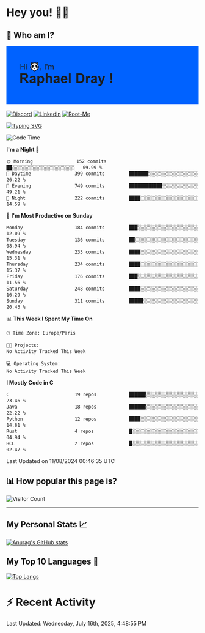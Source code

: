 # **Hey you! 👋🏼**

## **🔎 Who am I?**

<img src="https://github.com/MrrRaph/MrrRaph/blob/master/header.png?raw=true">

[![Discord](https://img.shields.io/badge/Discord-7289DA?style=for-the-badge&logo=discord&logoColor=white
)](https://discordapp.com/users/MrRaph#4214/)
[![LinkedIn](https://img.shields.io/badge/LinkedIn-0077B5?style=for-the-badge&logo=linkedin&logoColor=white)](https://www.linkedin.com/in/raphaeldray/)
[![Root-Me](https://img.shields.io/badge/dynamic/json?color=yellowgreen&label=Root-me%20Score&query=score&style=for-the-badge&url=https://raw.githubusercontent.com/MrrRaph/MrrRaph/master/root-me-stats.json&logoColor=white)](https://www.root-me.org/PandHacker)


[![Typing SVG](https://readme-typing-svg.herokuapp.com?font=glory&size=23&multiline=true&height=65&lines=CyberSecurity+Engineer+%F0%9F%92%BB;Freelance+Fullstack+Developer)](https://git.io/typing-svg)

<!--START_SECTION:waka-->
![Code Time](http://img.shields.io/badge/Code%20Time-0%20secs-blue)

**I'm a Night 🦉** 

```text
🌞 Morning                152 commits         ██░░░░░░░░░░░░░░░░░░░░░░░   09.99 % 
🌆 Daytime                399 commits         ███████░░░░░░░░░░░░░░░░░░   26.22 % 
🌃 Evening                749 commits         ████████████░░░░░░░░░░░░░   49.21 % 
🌙 Night                  222 commits         ████░░░░░░░░░░░░░░░░░░░░░   14.59 % 
```
📅 **I'm Most Productive on Sunday** 

```text
Monday                   184 commits         ███░░░░░░░░░░░░░░░░░░░░░░   12.09 % 
Tuesday                  136 commits         ██░░░░░░░░░░░░░░░░░░░░░░░   08.94 % 
Wednesday                233 commits         ████░░░░░░░░░░░░░░░░░░░░░   15.31 % 
Thursday                 234 commits         ████░░░░░░░░░░░░░░░░░░░░░   15.37 % 
Friday                   176 commits         ███░░░░░░░░░░░░░░░░░░░░░░   11.56 % 
Saturday                 248 commits         ████░░░░░░░░░░░░░░░░░░░░░   16.29 % 
Sunday                   311 commits         █████░░░░░░░░░░░░░░░░░░░░   20.43 % 
```


📊 **This Week I Spent My Time On** 

```text
🕑︎ Time Zone: Europe/Paris

🐱‍💻 Projects: 
No Activity Tracked This Week

💻 Operating System: 
No Activity Tracked This Week
```

**I Mostly Code in C** 

```text
C                        19 repos            ██████░░░░░░░░░░░░░░░░░░░   23.46 % 
Java                     18 repos            ██████░░░░░░░░░░░░░░░░░░░   22.22 % 
Python                   12 repos            ████░░░░░░░░░░░░░░░░░░░░░   14.81 % 
Rust                     4 repos             █░░░░░░░░░░░░░░░░░░░░░░░░   04.94 % 
HCL                      2 repos             █░░░░░░░░░░░░░░░░░░░░░░░░   02.47 % 
```




 Last Updated on 11/08/2024 00:46:35 UTC
<!--END_SECTION:waka-->

## **📊 How popular this page is?**

![Visitor Count](https://profile-counter.glitch.me/MrrRaph/count.svg)

---

## **My Personal Stats 📈**

[![Anurag's GitHub stats](https://github-readme-stats.vercel.app/api?username=mrrraph&count_private=true&show_icons=true&title_color=fff&text_color=fff&bg_color=30,36d1dc,904e95)](https://github.com/anuraghazra/github-readme-stats)

## **My Top 10 Languages 📣**

[![Top Langs](https://github-readme-stats.vercel.app/api/top-langs/?username=mrrraph&langs_count=10&layout=compact&hide=html,css&hide_title=true)](https://github.com/anuraghazra/github-readme-stats)


# **⚡ Recent Activity**

<!--RECENT_ACTIVITY:start-->
<!--RECENT_ACTIVITY:end-->
<!--RECENT_ACTIVITY:last_update-->
Last Updated: Wednesday, July 16th, 2025, 4:48:55 PM
<!--RECENT_ACTIVITY:last_update_end-->
